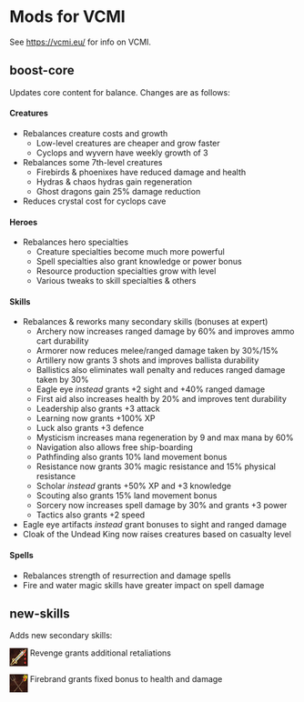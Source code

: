 # Mods for VCMI

See https://vcmi.eu/ for info on VCMI.

## boost-core

Updates core content for balance. Changes are as follows:

#### Creatures
- Rebalances creature costs and growth
    - Low-level creatures are cheaper and grow faster
    - Cyclops and wyvern have weekly growth of 3
- Rebalances some 7th-level creatures
    - Firebirds & phoenixes have reduced damage and health
    - Hydras & chaos hydras gain regeneration
    - Ghost dragons gain 25% damage reduction
- Reduces crystal cost for cyclops cave

#### Heroes
- Rebalances hero specialties
    - Creature specialties become much more powerful
    - Spell specialties also grant knowledge or power bonus
    - Resource production specialties grow with level
    - Various tweaks to skill specialties & others

#### Skills
- Rebalances & reworks many secondary skills (bonuses at expert)
    - Archery now increases ranged damage by 60% and improves ammo cart durability
    - Armorer now reduces melee/ranged damage taken by 30%/15%
    - Artillery now grants 3 shots and improves ballista durability
    - Ballistics also eliminates wall penalty and reduces ranged damage taken by 30%
    - Eagle eye *instead* grants +2 sight and +40% ranged damage
    - First aid also increases health by 20% and improves tent durability
    - Leadership also grants +3 attack
    - Learning now grants +100% XP
    - Luck also grants +3 defence
    - Mysticism increases mana regeneration by 9 and max mana by 60%
    - Navigation also allows free ship-boarding
    - Pathfinding also grants 10% land movement bonus
    - Resistance now grants 30% magic resistance and 15% physical resistance
    - Scholar *instead* grants +50% XP and +3 knowledge
    - Scouting also grants 15% land movement bonus
    - Sorcery now increases spell damage by 30% and grants +3 power
    - Tactics also grants +2 speed
- Eagle eye artifacts *instead* grant bonuses to sight and ranged damage
- Cloak of the Undead King now raises creatures based on casualty level

#### Spells
- Rebalances strength of resurrection and damage spells
- Fire and water magic skills have greater impact on spell damage

## new-skills

Adds new secondary skills:

<img align="top" src="/new_skills/Content/Sprites/skills/revengeSmallExpert.png"> Revenge grants additional retaliations

<img align="top" src="/new_skills/Content/Sprites/skills/firebrandSmallExpert.png"> Firebrand grants fixed bonus to health and damage
